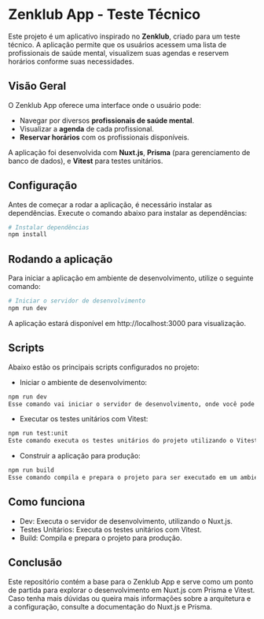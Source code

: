 # Zenklub App - Teste Técnico

Este projeto é um aplicativo inspirado no **Zenklub**, criado para um teste técnico. A aplicação permite que os usuários acessem uma lista de profissionais de saúde mental, visualizem suas agendas e reservem horários conforme suas necessidades.

## Visão Geral

O Zenklub App oferece uma interface onde o usuário pode:

- Navegar por diversos **profissionais de saúde mental**.
- Visualizar a **agenda** de cada profissional.
- **Reservar horários** com os profissionais disponíveis.

A aplicação foi desenvolvida com **Nuxt.js**, **Prisma** (para gerenciamento de banco de dados), e **Vitest** para testes unitários.

## Configuração

Antes de começar a rodar a aplicação, é necessário instalar as dependências. Execute o comando abaixo para instalar as dependências:

```bash
# Instalar dependências
npm install
```

## Rodando a aplicação

Para iniciar a aplicação em ambiente de desenvolvimento, utilize o seguinte comando:

```bash
# Iniciar o servidor de desenvolvimento
npm run dev
```

A aplicação estará disponível em http://localhost:3000 para visualização.

## Scripts

Abaixo estão os principais scripts configurados no projeto:

- Iniciar o ambiente de desenvolvimento:

```bash
npm run dev
Esse comando vai iniciar o servidor de desenvolvimento, onde você pode visualizar a aplicação localmente.
```

- Executar os testes unitários com Vitest:

```bash
npm run test:unit
Este comando executa os testes unitários do projeto utilizando o Vitest.
```

- Construir a aplicação para produção:

```bash
npm run build
Esse comando compila e prepara o projeto para ser executado em um ambiente de produção.
```

## Como funciona

- Dev: Executa o servidor de desenvolvimento, utilizando o Nuxt.js.
- Testes Unitários: Executa os testes unitários com Vitest.
- Build: Compila e prepara o projeto para produção.

## Conclusão

Este repositório contém a base para o Zenklub App e serve como um ponto de partida para explorar o desenvolvimento em Nuxt.js com Prisma e Vitest. Caso tenha mais dúvidas ou queira mais informações sobre a arquitetura e a configuração, consulte a documentação do Nuxt.js e Prisma.
